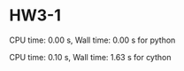 HW3-1
=====
  
CPU time: 0.00 s,  Wall time: 0.00 s for python

CPU time: 0.10 s,  Wall time: 1.63 s for cython

